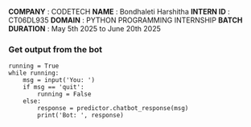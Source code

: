 **COMPANY** : CODETECH
**NAME** : Bondhaleti Harshitha
**INTERN ID** : CT06DL935
**DOMAIN** : PYTHON PROGRAMMING INTERNSHIP
**BATCH DURATION** : May 5th 2025 to June 20th 2025


### Get output from the bot
```
running = True
while running:
    msg = input('You: ')
    if msg == 'quit':
        running = False
    else:
        response = predictor.chatbot_response(msg)
        print('Bot: ', response)
```
